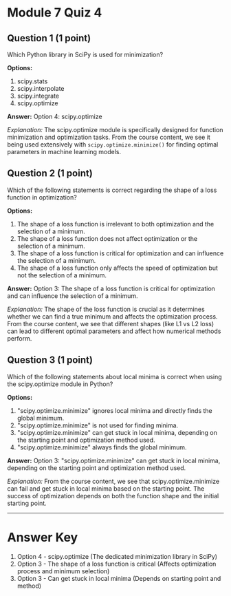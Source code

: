 # Module 7 Quiz 4

## Question 1 (1 point)
Which Python library in SciPy is used for minimization?

**Options:**
1. scipy.stats
2. scipy.interpolate
3. scipy.integrate
4. scipy.optimize

**Answer:** Option 4: scipy.optimize

*Explanation:* The scipy.optimize module is specifically designed for function minimization and optimization tasks. From the course content, we see it being used extensively with `scipy.optimize.minimize()` for finding optimal parameters in machine learning models.

## Question 2 (1 point)
Which of the following statements is correct regarding the shape of a loss function in optimization?

**Options:**
1. The shape of a loss function is irrelevant to both optimization and the selection of a minimum.
2. The shape of a loss function does not affect optimization or the selection of a minimum.
3. The shape of a loss function is critical for optimization and can influence the selection of a minimum.
4. The shape of a loss function only affects the speed of optimization but not the selection of a minimum.

**Answer:** Option 3: The shape of a loss function is critical for optimization and can influence the selection of a minimum.

*Explanation:* The shape of the loss function is crucial as it determines whether we can find a true minimum and affects the optimization process. From the course content, we see that different shapes (like L1 vs L2 loss) can lead to different optimal parameters and affect how numerical methods perform.

## Question 3 (1 point)
Which of the following statements about local minima is correct when using the scipy.optimize module in Python?

**Options:**
1. "scipy.optimize.minimize" ignores local minima and directly finds the global minimum.
2. "scipy.optimize.minimize" is not used for finding minima.
3. "scipy.optimize.minimize" can get stuck in local minima, depending on the starting point and optimization method used.
4. "scipy.optimize.minimize" always finds the global minimum.

**Answer:** Option 3: "scipy.optimize.minimize" can get stuck in local minima, depending on the starting point and optimization method used.

*Explanation:* From the course content, we see that scipy.optimize.minimize can fail and get stuck in local minima based on the starting point. The success of optimization depends on both the function shape and the initial starting point.

---

# Answer Key
1. Option 4 - scipy.optimize (The dedicated minimization library in SciPy)
2. Option 3 - The shape of a loss function is critical (Affects optimization process and minimum selection)
3. Option 3 - Can get stuck in local minima (Depends on starting point and method)